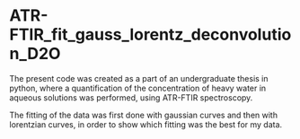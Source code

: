 # ATR-FTIR_fit_gauss_lorentz_deconvolution_D2O
The present code was created as a part of an undergraduate thesis in python, where a quantification of the concentration of heavy water in aqueous solutions was performed, using ATR-FTIR spectroscopy.

The fitting of the data was first done with gaussian curves and then with lorentzian curves, in order to show which fitting was the best for my data. 
